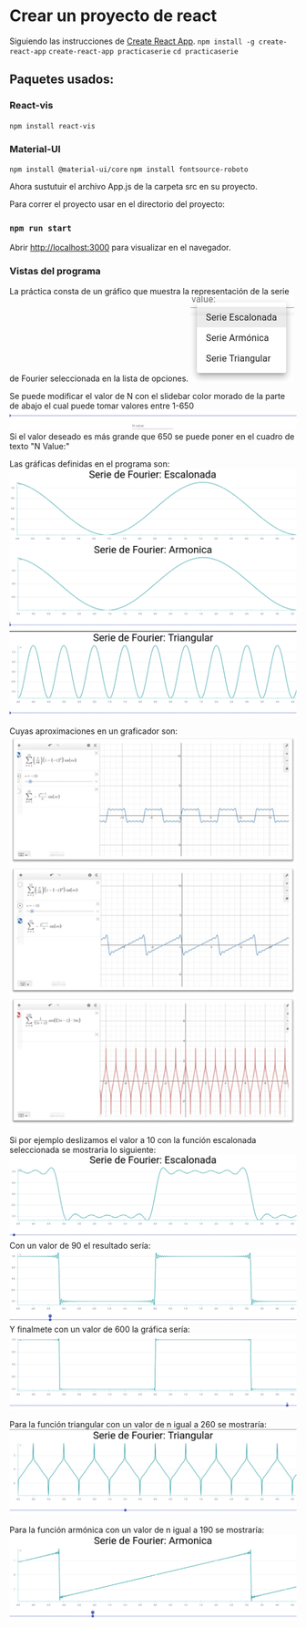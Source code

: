 # Crear un proyecto de react

Siguiendo las instrucciones de [Create React App](https://github.com/facebook/create-react-app).
`npm install -g create-react-app`
`create-react-app practicaserie`
`cd practicaserie`

## Paquetes usados:
### React-vis
`npm install react-vis`

### Material-UI
`npm install @material-ui/core`
`npm install fontsource-roboto`

Ahora sustutuir el archivo App.js de la carpeta src en su proyecto.

Para correr el proyecto usar en el directorio del proyecto:
### `npm run start`

Abrir [http://localhost:3000](http://localhost:3000) para visualizar en el navegador.

### Vistas del programa
La práctica consta de un gráfico que muestra la representación de la serie de Fourier seleccionada en la lista de opciones.
![](./Images/FOPC.png)

 Se puede modificar el valor de N con el slidebar color morado de la parte de abajo el cual puede tomar valores entre 1-650
 ![](./Images/FCHVAL.png)
 Si el valor deseado es más grande que 650 se puede poner en el cuadro de texto "N Value:"
 
 Las gráficas definidas en el programa son:
 ![](./Images/FGRAPH1.png)
 ![](./Images/FGRAPH2.png)
 ![](./Images/FGRAPH3.png)
 
 Cuyas aproximaciones en un graficador son:
 ![](./Images/ESCREAL.jpg)
 ![](./Images/ARMREAL.jpg)
 ![](./Images/TRGREAL.jpg)
 
Si por ejemplo deslizamos el valor a 10 con la función escalonada seleccionada se mostraria lo siguiente:
![](./Images/FESCV10.png)
Con un valor de 90 el resultado sería:
![](./Images/FESCV90.png)
Y finalmete con un valor de 600 la gráfica sería:
![](./Images/FESCV600.png)

Para la función triangular con un valor de n igual a 260 se mostraría:
![](./Images/FTRGV260.png)

Para la función armónica con un valor de n igual a 190 se mostraría:
![](./Images/FTARM190.png)
